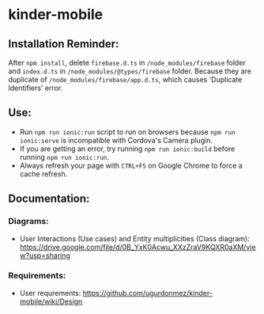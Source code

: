 # kinder-mobile

## Installation Reminder:
After `npm install`, delete  `firebase.d.ts` in `/node_modules/firebase` folder and `index.d.ts` in `/node_modules/@types/firebase` folder. Because they are duplicate of `/node_modules/firebase/app.d.ts`, which causes 'Duplicate Identifiers' error.  

## Use:
- Run `npm run ionic:run` script to run on browsers because `npm run ionic:serve` is incompatible with Cordova's Camera plugin.  
- If you are getting an error, try running `npm run ionic:build` before running `npm run ionic:run`.  
- Always refresh your page with `CTRL+F5` on Google Chrome to force a cache refresh.  

## Documentation:
### Diagrams:
- User Interactions (Use cases) and Entity multiplicities (Class diagram): https://drive.google.com/file/d/0B_YxK0Acwu_XXzZraV9KQXR0aXM/view?usp=sharing  
### Requirements:
- User requrements: https://github.com/ugurdonmez/kinder-mobile/wiki/Design  
